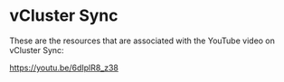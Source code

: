 # vCluster Sync

These are the resources that are associated with the YouTube video on vCluster Sync:

https://youtu.be/6dIplR8_z38

